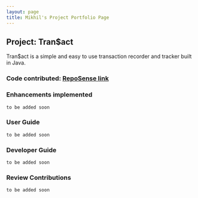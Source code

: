 ```yaml
---
layout: page
title: Mikhil's Project Portfolio Page
---
```


## Project: Tran$act

Tran$act is a simple and easy to use transaction recorder and tracker built in Java.

### **Code contributed**: [RepoSense link](https://nus-cs2103-ay2324s1.github.io/tp-dashboard/?search=sasmik23&breakdown=true)

### **Enhancements implemented**

`to be added soon`

### **User Guide**

`to be added soon`

### **Developer Guide**

`to be added soon`

### **Review Contributions**

`to be added soon`
